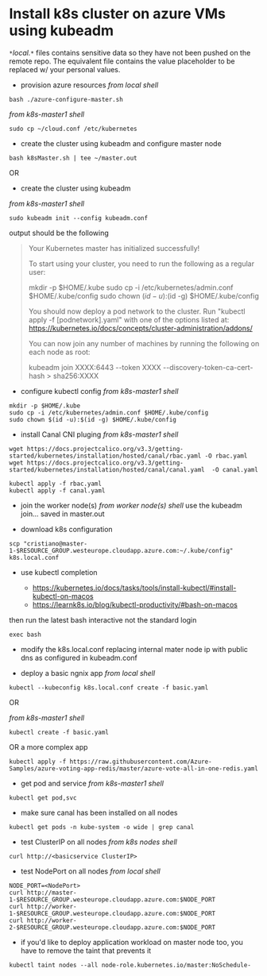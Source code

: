 # Install k8s cluster on azure VMs using kubeadm

*<code>&ast;</code>local.<code>&ast;</code>* files contains sensitive data so they have not been pushed on the remote repo. The equivalent file contains the value placeholder to be replaced w/ your personal values.

-  provision azure resources
*from local shell*
```
bash ./azure-configure-master.sh
```

*from k8s-master1 shell*
```
sudo cp ~/cloud.conf /etc/kubernetes
```

-  create the cluster using kubeadm and configure master node
```
bash k8sMaster.sh | tee ~/master.out
```

OR


-  create the cluster using kubeadm

*from k8s-master1 shell*
```
sudo kubeadm init --config kubeadm.conf
```

output should be the following

> Your Kubernetes master has initialized successfully!
> 
> To start using your cluster, you need to run the following as a regular user:
> 
>   mkdir -p $HOME/.kube
>   sudo cp -i /etc/kubernetes/admin.conf $HOME/.kube/config
>   sudo chown $(id -u):$(id -g) $HOME/.kube/config
> 
> You should now deploy a pod network to the cluster.
> Run "kubectl apply -f [podnetwork].yaml" with one of the options listed at:
>   https://kubernetes.io/docs/concepts/cluster-administration/addons/
> 
> You can now join any number of machines by running the following on each node
> as root:
> 
>   kubeadm join XXXX:6443 --token XXXX --discovery-token-ca-cert-hash > sha256:XXXX

-  configure kubectl config
*from k8s-master1 shell*
```
mkdir -p $HOME/.kube
sudo cp -i /etc/kubernetes/admin.conf $HOME/.kube/config
sudo chown $(id -u):$(id -g) $HOME/.kube/config
```

-  install Canal CNI pluging
*from k8s-master1 shell*
```
wget https://docs.projectcalico.org/v3.3/getting-started/kubernetes/installation/hosted/canal/rbac.yaml -O rbac.yaml
wget https://docs.projectcalico.org/v3.3/getting-started/kubernetes/installation/hosted/canal/canal.yaml  -O canal.yaml

kubectl apply -f rbac.yaml
kubectl apply -f canal.yaml
```

-  join the worker node(s)
*from worker node(s) shell*
use the kubeadm join... saved in master.out

- download k8s configuration
```
scp "cristiano@master-1-$RESOURCE_GROUP.westeurope.cloudapp.azure.com:~/.kube/config" k8s.local.conf
```

- use kubectl completion

  -  https://kubernetes.io/docs/tasks/tools/install-kubectl/#install-kubectl-on-macos
  -  https://learnk8s.io/blog/kubectl-productivity/#bash-on-macos  

then run the latest bash interactive not the standard login
```
exec bash
```

- modify the k8s.local.conf replacing internal mater node ip with public dns as configured in kubeadm.conf

-  deploy a basic ngnix app
*from local shell*
```
kubectl --kubeconfig k8s.local.conf create -f basic.yaml
```

OR

*from k8s-master1 shell*
```
kubectl create -f basic.yaml
```

OR a more complex app
```
kubectl apply -f https://raw.githubusercontent.com/Azure-Samples/azure-voting-app-redis/master/azure-vote-all-in-one-redis.yaml
```

-  get pod and service
*from k8s-master1 shell*
```
kubectl get pod,svc
```

-  make sure canal has been installed on all nodes
```
kubectl get pods -n kube-system -o wide | grep canal
```

-  test ClusterIP on all nodes
*from k8s nodes shell*
```
curl http://<basicservice ClusterIP> 
```

-  test NodePort on all nodes
*from local shell*
```
NODE_PORT=<NodePort>
curl http://master-1-$RESOURCE_GROUP.westeurope.cloudapp.azure.com:$NODE_PORT
curl http://worker-1-$RESOURCE_GROUP.westeurope.cloudapp.azure.com:$NODE_PORT
curl http://worker-2-$RESOURCE_GROUP.westeurope.cloudapp.azure.com:$NODE_PORT
```

-  if you'd like to deploy application workload on master node too, you have to remove the taint that prevents it
```
kubectl taint nodes --all node-role.kubernetes.io/master:NoSchedule-
```
